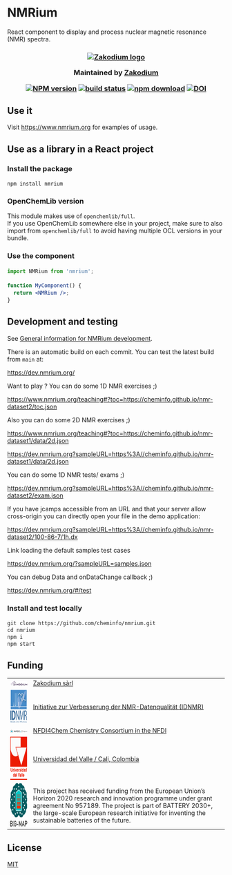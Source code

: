 # NMRium

React component to display and process nuclear magnetic resonance (NMR) spectra.

<h3 align="center">

  <a href="https://www.zakodium.com">
    <img src="https://www.zakodium.com/brand/zakodium-logo-white.svg" width="50" alt="Zakodium logo" />
  </a>

  <p>
    Maintained by <a href="https://www.zakodium.com">Zakodium</a>
  </p>

[![NPM version][npm-image]][npm-url]
[![build status][ci-image]][ci-url]
[![npm download][download-image]][download-url]
[![DOI](https://www.zenodo.org/badge/192117023.svg)](https://www.zenodo.org/badge/latestdoi/192117023)

</h3>

## Use it

Visit https://www.nmrium.org for examples of usage.

## Use as a library in a React project

### Install the package

```console
npm install nmrium
```

### OpenChemLib version

This module makes use of `openchemlib/full`.  
If you use OpenChemLib somewhere else in your project, make sure to also import
from `openchemlib/full` to avoid having multiple OCL versions in your bundle.

### Use the component

```jsx
import NMRium from 'nmrium';

function MyComponent() {
  return <NMRium />;
}
```

## Development and testing

See [General information for NMRium development](./README_DEV.md).

There is an automatic build on each commit. You can test the latest build from `main` at:

https://dev.nmrium.org/

Want to play ? You can do some 1D NMR exercises ;)

https://www.nmrium.org/teaching#?toc=https://cheminfo.github.io/nmr-dataset2/toc.json

Also you can do some 2D NMR exercises ;)

https://www.nmrium.org/teaching#?toc=https://cheminfo.github.io/nmr-dataset1/data/2d.json

https://dev.nmrium.org?sampleURL=https%3A//cheminfo.github.io/nmr-dataset1/data/2d.json

You can do some 1D NMR tests/ exams ;)

https://dev.nmrium.org?sampleURL=https%3A//cheminfo.github.io/nmr-dataset2/exam.json

If you have jcamps accessible from an URL and that your server allow cross-origin you can directly open your file in the demo application:

https://dev.nmrium.org?sampleURL=https%3A//cheminfo.github.io/nmr-dataset2/100-86-7/1h.dx

Link loading the default samples test cases

https://dev.nmrium.org/?sampleURL=samples.json

You can debug Data and onDataChange callback ;)

https://dev.nmrium.org/#/test

### Install and test locally

```console
git clone https://github.com/cheminfo/nmrium.git
cd nmrium
npm i
npm start
```

## Funding

|                                              |                                                                                                                                                                                                                                                                                       |
| -------------------------------------------- | ------------------------------------------------------------------------------------------------------------------------------------------------------------------------------------------------------------------------------------------------------------------------------------- |
| <img src="images/zakodium.svg" width="200">  | [Zakodium sàrl](https://www.zakodium.com)                                                                                                                                                                                                                                             |
| <img src="images/idnmr.png" height="80">     | [Initiative zur Verbesserung der NMR-Datenqualität (IDNMR)](https://idnmr.uni-koeln.de/)                                                                                                                                                                                              |
| <img src="images/nfdi4chem.png" width="200"> | [NFDI4Chem Chemistry Consortium in the NFDI](https://www.nfdi4chem.de/)                                                                                                                                                                                                               |
| <img src="images/univalle.svg" height="100"> | [Universidad del Valle / Cali, Colombia](https://darmn.correounivalle.edu.co/)                                                                                                                                                                                                        |
| <img src="images/bigmap.jpg" height="100">   | This project has received funding from the European Union’s Horizon 2020 research and innovation programme under grant agreement No 957189. The project is part of BATTERY 2030+, the large-scale European research initiative for inventing the sustainable batteries of the future. |

## License

[MIT](./LICENSE)

[npm-image]: https://img.shields.io/npm/v/nmrium.svg
[npm-url]: https://npmjs.org/package/nmrium
[ci-image]: https://github.com/cheminfo/nmrium/workflows/Node.js%20CI/badge.svg?branch=main
[ci-url]: https://github.com/cheminfo/nmrium/actions?query=workflow%3A%22Node.js+CI%22
[download-image]: https://img.shields.io/npm/dm/nmrium.svg
[download-url]: https://npmjs.org/package/nmrium
